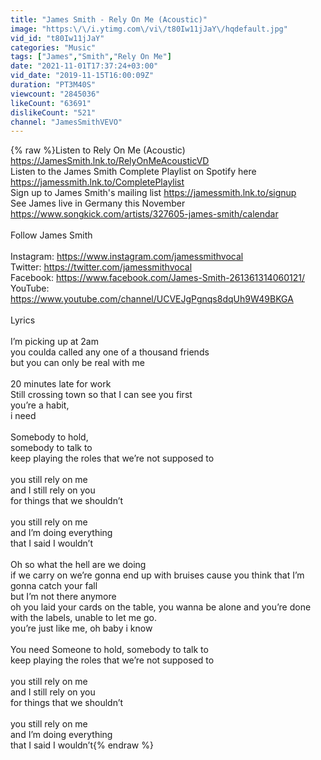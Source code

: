 ```yaml
---
title: "James Smith - Rely On Me (Acoustic)"
image: "https:\/\/i.ytimg.com\/vi\/t80Iw11jJaY\/hqdefault.jpg"
vid_id: "t80Iw11jJaY"
categories: "Music"
tags: ["James","Smith","Rely On Me"]
date: "2021-11-01T17:37:24+03:00"
vid_date: "2019-11-15T16:00:09Z"
duration: "PT3M40S"
viewcount: "2845036"
likeCount: "63691"
dislikeCount: "521"
channel: "JamesSmithVEVO"
---
```

{% raw %}Listen to Rely On Me (Acoustic) <a rel="nofollow" target="blank" href="https://JamesSmith.lnk.to/RelyOnMeAcousticVD">https://JamesSmith.lnk.to/RelyOnMeAcousticVD</a>  <br />Listen to the James Smith Complete Playlist on Spotify here <a rel="nofollow" target="blank" href="https://jamessmith.lnk.to/CompletePlaylist">https://jamessmith.lnk.to/CompletePlaylist</a> <br />Sign up to James Smith's mailing list <a rel="nofollow" target="blank" href="https://jamessmith.lnk.to/signup">https://jamessmith.lnk.to/signup</a> <br />See James live in Germany this November <a rel="nofollow" target="blank" href="https://www.songkick.com/artists/327605-james-smith/calendar">https://www.songkick.com/artists/327605-james-smith/calendar</a> <br /><br />Follow James Smith <br /><br />Instagram: <a rel="nofollow" target="blank" href="https://www.instagram.com/jamessmithvocal">https://www.instagram.com/jamessmithvocal</a> <br />Twitter: <a rel="nofollow" target="blank" href="https://twitter.com/jamessmithvocal">https://twitter.com/jamessmithvocal</a> <br />Facebook: <a rel="nofollow" target="blank" href="https://www.facebook.com/James-Smith-261361314060121/">https://www.facebook.com/James-Smith-261361314060121/</a> <br />YouTube: <a rel="nofollow" target="blank" href="https://www.youtube.com/channel/UCVEJgPgnqs8dqUh9W49BKGA">https://www.youtube.com/channel/UCVEJgPgnqs8dqUh9W49BKGA</a> <br /><br />Lyrics<br /><br />I’m picking up at 2am<br />you coulda called any one of a thousand friends<br />but you can only be real with me<br /><br />20 minutes late for work<br />Still crossing town so that I can see you first<br />you’re a habit,<br />i need<br /><br />Somebody to hold, <br />somebody to talk to<br />keep playing the roles that we’re not supposed to<br /><br />you still rely on me<br />and I still rely on you<br />for things that we shouldn’t<br /><br />you still rely on me<br />and I’m doing everything <br />that I said I wouldn’t<br /><br />Oh so what the hell are we doing<br />if we carry on we’re gonna end up with bruises cause you think that I’m gonna catch your fall<br />but I’m not there anymore<br />oh you laid your cards on the table, you wanna be alone and you’re done with the labels, unable to let me go.<br />you’re just like me, oh baby i know<br /><br />You need Someone to hold, somebody to talk to<br />keep playing the roles that we’re not supposed to<br /><br />you still rely on me<br />and I still rely on you <br />for things that we shouldn’t<br /><br />you still rely on me<br />and I’m doing everything<br />that I said I wouldn’t{% endraw %}
